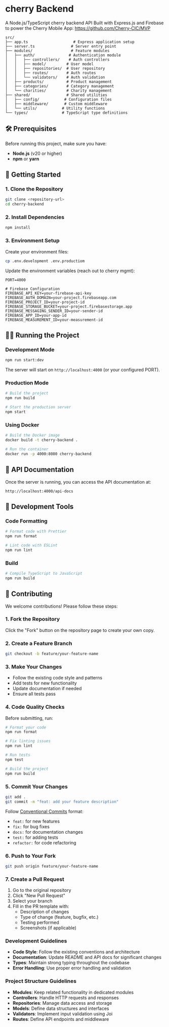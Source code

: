 # cherry Backend

A Node.js/TypeScript cherry backend API Built with Express.js and Firebase to power the Cherry Mobile App: https://github.com/Cherry-CIC/MVP

```
src/
├── app.ts                    # Express application setup
├── server.ts                # Server entry point
├── modules/                 # Feature modules
│   ├── auth/               # Authentication module
│   │   ├── controllers/    # Auth controllers
│   │   ├── model/         # User model
│   │   ├── repositories/  # User repository
│   │   ├── routes/        # Auth routes
│   │   └── validators/    # Auth validation
│   ├── products/          # Product management
│   ├── categories/        # Category management
│   └── charities/         # Charity management
├── shared/                # Shared utilities
│   ├── config/           # Configuration files
│   ├── middleware/       # Custom middleware
│   └── utils/           # Utility functions
└── types/               # TypeScript type definitions
```

## 🛠️ Prerequisites

Before running this project, make sure you have:

- **Node.js** (v20 or higher)
- **npm** or **yarn**

## 🚀 Getting Started

### 1. Clone the Repository

```bash
git clone <repository-url>
cd cherry-backend
```

### 2. Install Dependencies

```bash
npm install
```

### 3. Environment Setup

Create your environment files:

```bash
cp .env.development .env.productiom
```

Update the environment variables (reach out to cherry mgmt):

```env
PORT=4000

# Firebase Configuration
FIREBASE_API_KEY=your-firebase-api-key
FIREBASE_AUTH_DOMAIN=your-project.firebaseapp.com
FIREBASE_PROJECT_ID=your-project-id
FIREBASE_STORAGE_BUCKET=your-project.firebasestorage.app
FIREBASE_MESSAGING_SENDER_ID=your-sender-id
FIREBASE_APP_ID=your-app-id
FIREBASE_MEASUREMENT_ID=your-measurement-id
```

## 🏃‍♂️ Running the Project

### Development Mode

```bash
npm run start:dev
```

The server will start on `http://localhost:4000` (or your configured PORT).

### Production Mode

```bash
# Build the project
npm run build

# Start the production server
npm start
```

### Using Docker

```bash
# Build the Docker image
docker build -t cherry-backend .

# Run the container
docker run -p 4000:8080 cherry-backend
```

## 📖 API Documentation

Once the server is running, you can access the API documentation at:

```
http://localhost:4000/api-docs
```

## 🔧 Development Tools

### Code Formatting

```bash
# Format code with Prettier
npm run format

# Lint code with ESLint
npm run lint
```

### Build

```bash
# Compile TypeScript to JavaScript
npm run build
```

## 🤝 Contributing

We welcome contributions! Please follow these steps:

### 1. Fork the Repository

Click the "Fork" button on the repository page to create your own copy.

### 2. Create a Feature Branch

```bash
git checkout -b feature/your-feature-name
```

### 3. Make Your Changes

- Follow the existing code style and patterns
- Add tests for new functionality
- Update documentation if needed
- Ensure all tests pass

### 4. Code Quality Checks

Before submitting, run:

```bash
# Format your code
npm run format

# Fix linting issues
npm run lint

# Run tests
npm test

# Build the project
npm run build
```

### 5. Commit Your Changes

```bash
git add .
git commit -m "feat: add your feature description"
```

Follow [Conventional Commits](https://www.conventionalcommits.org/) format:
- `feat:` for new features
- `fix:` for bug fixes
- `docs:` for documentation changes
- `test:` for adding tests
- `refactor:` for code refactoring

### 6. Push to Your Fork

```bash
git push origin feature/your-feature-name
```

### 7. Create a Pull Request

1. Go to the original repository
2. Click "New Pull Request"
3. Select your branch
4. Fill in the PR template with:
   - Description of changes
   - Type of change (feature, bugfix, etc.)
   - Testing performed
   - Screenshots (if applicable)

### Development Guidelines

- **Code Style**: Follow the existing conventions and architecture
- **Documentation**: Update README and API docs for significant changes
- **Types**: Maintain strong typing throughout the codebase
- **Error Handling**: Use proper error handling and validation

### Project Structure Guidelines

- **Modules**: Keep related functionality in dedicated modules
- **Controllers**: Handle HTTP requests and responses
- **Repositories**: Manage data access and storage
- **Models**: Define data structures and interfaces
- **Validators**: Implement input validation using Joi
- **Routes**: Define API endpoints and middleware

